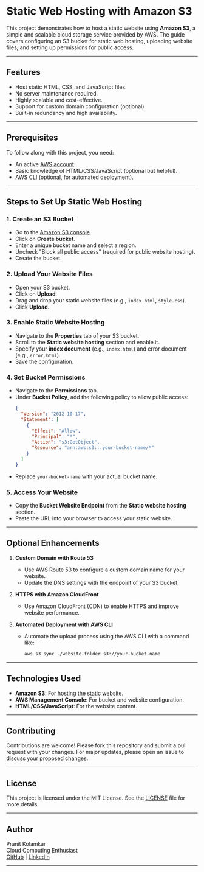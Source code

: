# Static Web Hosting with Amazon S3

This project demonstrates how to host a static website using **Amazon S3**, a simple and scalable cloud storage service provided by AWS. The guide covers configuring an S3 bucket for static web hosting, uploading website files, and setting up permissions for public access.

---

## Features

- Host static HTML, CSS, and JavaScript files.
- No server maintenance required.
- Highly scalable and cost-effective.
- Support for custom domain configuration (optional).
- Built-in redundancy and high availability.

---

## Prerequisites

To follow along with this project, you need:

- An active [AWS account](https://aws.amazon.com/).
- Basic knowledge of HTML/CSS/JavaScript (optional but helpful).
- AWS CLI (optional, for automated deployment).

---

## Steps to Set Up Static Web Hosting

### 1. **Create an S3 Bucket**
   - Go to the [Amazon S3 console](https://s3.console.aws.amazon.com/).
   - Click on **Create bucket**.
   - Enter a unique bucket name and select a region.
   - Uncheck "Block all public access" (required for public website hosting).
   - Create the bucket.

### 2. **Upload Your Website Files**
   - Open your S3 bucket.
   - Click on **Upload**.
   - Drag and drop your static website files (e.g., `index.html`, `style.css`).
   - Click **Upload**.

### 3. **Enable Static Website Hosting**
   - Navigate to the **Properties** tab of your S3 bucket.
   - Scroll to the **Static website hosting** section and enable it.
   - Specify your **index document** (e.g., `index.html`) and error document (e.g., `error.html`).
   - Save the configuration.

### 4. **Set Bucket Permissions**
   - Navigate to the **Permissions** tab.
   - Under **Bucket Policy**, add the following policy to allow public access:
     ```json
     {
       "Version": "2012-10-17",
       "Statement": [
         {
           "Effect": "Allow",
           "Principal": "*",
           "Action": "s3:GetObject",
           "Resource": "arn:aws:s3:::your-bucket-name/*"
         }
       ]
     }
     ```
   - Replace `your-bucket-name` with your actual bucket name.

### 5. **Access Your Website**
   - Copy the **Bucket Website Endpoint** from the **Static website hosting** section.
   - Paste the URL into your browser to access your static website.

---

## Optional Enhancements

1. **Custom Domain with Route 53**  
   - Use AWS Route 53 to configure a custom domain name for your website.
   - Update the DNS settings with the endpoint of your S3 bucket.

2. **HTTPS with Amazon CloudFront**  
   - Use Amazon CloudFront (CDN) to enable HTTPS and improve website performance.

3. **Automated Deployment with AWS CLI**  
   - Automate the upload process using the AWS CLI with a command like:
     ```bash
     aws s3 sync ./website-folder s3://your-bucket-name
     ```

---

## Technologies Used

- **Amazon S3**: For hosting the static website.
- **AWS Management Console**: For bucket and website configuration.
- **HTML/CSS/JavaScript**: For the website content.

---

## Contributing

Contributions are welcome! Please fork this repository and submit a pull request with your changes. For major updates, please open an issue to discuss your proposed changes.

---

## License

This project is licensed under the MIT License. See the [LICENSE](LICENSE) file for more details.

---

## Author

Pranit Kolamkar  
Cloud Computing Enthusiast  
[GitHub](https://github.com/KPranit-2105/AWS-Projects) | [LinkedIn](www.linkedin.com/in/pranit-kolamkar110274)

---
